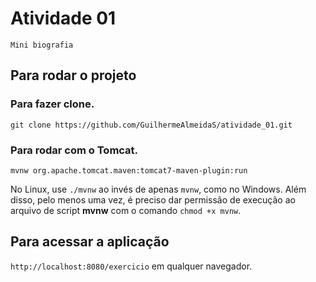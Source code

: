 # Atividade 01
`Mini biografia`

## Para rodar o projeto

### Para fazer clone.

`git clone https://github.com/GuilhermeAlmeidaS/atividade_01.git`

### Para rodar com o Tomcat.

`mvnw org.apache.tomcat.maven:tomcat7-maven-plugin:run`

No Linux, use `./mvnw` ao invés de apenas `mvnw`, como no Windows. Além disso, pelo menos uma vez, é preciso dar permissão de execução ao arquivo de script **mvnw** com o comando `chmod +x mvnw`.

## Para acessar a aplicação

`http://localhost:8080/exercicio` em qualquer navegador.

